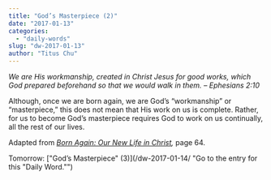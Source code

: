 ```yaml
---
title: "God’s Masterpiece (2)"
date: "2017-01-13"
categories: 
  - "daily-words"
slug: "dw-2017-01-13"
author: "Titus Chu"
---
```


_We are His workmanship, created in Christ Jesus for good works, which God prepared beforehand so that we would walk in them._ _– Ephesians 2:10_

Although, once we are born again, we are God’s “workmanship” or “masterpiece,” this does not mean that His work on us is complete. Rather, for us to become God’s masterpiece requires God to work on us continually, all the rest of our lives.

Adapted from _[Born Again: Our New Life in Christ](/book-born-again/ "Go to the listing for this book."),_ page 64.

Tomorrow: ["God’s Masterpiece" (3)](/dw-2017-01-14/ "Go to the entry for this "Daily Word."")
